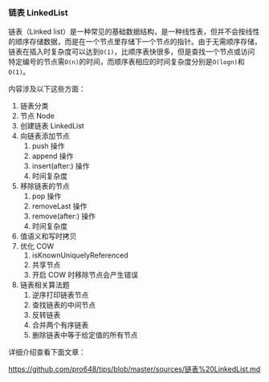 ###  链表 LinkedList

链表（Linked list）是一种常见的基础数据结构，是一种线性表，但并不会按线性的顺序存储数据，而是在一个节点里存储下一个节点的指针。由于无需顺序存储，链表在插入时复杂度可以达到`O(1)`，比顺序表快很多，但是查找一个节点或访问特定编号的节点需`O(n)`的时间，而顺序表相应的时间复杂度分别是`O(logn)`和`O(1)`。

内容涉及以下这些方面：

1. 链表分类
2. 节点 Node
3. 创建链表 LinkedList
4. 向链表添加节点
   1. push 操作
   2. append 操作
   3. insert(after:) 操作
   4. 时间复杂度
5. 移除链表的节点
   1. pop 操作
   2. removeLast 操作
   3. remove(after:) 操作
   4. 时间复杂度
6. 值语义和写时拷贝
7. 优化 COW
   1. isKnownUniquelyReferenced
   2. 共享节点
   3. 开启 COW 时移除节点会产生错误
8. 链表相关算法题
   1. 逆序打印链表节点
   2. 查找链表的中间节点
   3. 反转链表
   4. 合并两个有序链表
   5. 删除链表中等于给定值的所有节点

详细介绍查看下面文章：

<https://github.com/pro648/tips/blob/master/sources/链表%20LinkedList.md>

